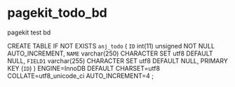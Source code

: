 # pagekit_todo_bd
pagekit test bd

CREATE TABLE IF NOT EXISTS `anj_todo` (
  `ID` int(11) unsigned NOT NULL AUTO_INCREMENT,
  `NAME` varchar(250) CHARACTER SET utf8 DEFAULT NULL,
  `FIELD1` varchar(255) CHARACTER SET utf8 DEFAULT NULL,
  PRIMARY KEY (`ID`)
) ENGINE=InnoDB  DEFAULT CHARSET=utf8 COLLATE=utf8_unicode_ci AUTO_INCREMENT=4 ;
